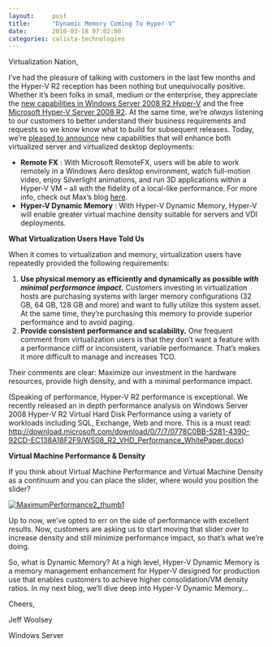 ```yaml
---
layout:     post
title:      "Dynamic Memory Coming To Hyper-V"
date:       2010-03-18 07:02:00
categories: calista-technologies
---
```

Virtualization Nation,

I’ve had the pleasure of talking with customers in the last few months and the Hyper-V R2 reception has been nothing but unequivocally positive. Whether it’s been folks in small, medium or the enterprise, they appreciate the [new capabilities in Windows Server 2008 R2 Hyper-V](http://blogs.technet.com/virtualization/archive/2009/07/22/windows-server-2008-r2-hyper-v-server-2008-r2-rtm.aspx) and the free [Microsoft Hyper-V Server 2008 R2](http://blogs.technet.com/virtualization/archive/2009/07/30/microsoft-hyper-v-server-2008-r2-rtm-more.aspx). At the same time, we’re _always_ listening to our customers to better understand their business requirements and requests so we know know what to build for subsequent releases. Today, we’re [pleased to announce](http://www.microsoft.com/Presspass/press/2010/mar10/03-18DesktopVirtPR.mspx) new capabilities that will enhance both virtualized server and virtualized desktop deployments:

  * **Remote FX** : With Microsoft RemoteFX, users will be able to work remotely in a Windows Aero desktop environment, watch full-motion video, enjoy Silverlight animations, and run 3D applications within a Hyper-V VM – all with the fidelity of a local-like performance. For more info, check out Max’s blog [here](http://blogs.technet.com/virtualization/archive/2010/03/18/Explaining-Microsoft-RemoteFX.aspx). 
  * **Hyper-V Dynamic Memory** : With Hyper-V Dynamic Memory, Hyper-V will enable greater virtual machine density suitable for servers and VDI deployments.



**What Virtualization Users Have Told Us**

When it comes to virtualization and memory, virtualization users have repeatedly provided the following requirements:

  1. **Use physical memory as efficiently and dynamically as possible _with minimal performance impact._** Customers investing in virtualization hosts are purchasing systems with larger memory configurations (32 GB, 64 GB, 128 GB and more) and want to fully utilize this system asset. At the same time, they’re purchasing this memory to provide superior performance and to avoid paging. 
  2. **Provide consistent performance and scalability.** One frequent comment from virtualization users is that they don’t want a feature with a performance cliff or inconsistent, variable performance. That’s makes it more difficult to manage and increases TCO. 



Their comments are clear: Maximize our investment in the hardware resources, provide high density, and with a minimal performance impact.

(Speaking of performance, Hyper-V R2 performance is exceptional. We recently released an in depth performance analysis on Windows Server 2008 Hyper-V R2 Virtual Hard Disk Performance using a variety of workloads including SQL, Exchange, Web and more. This is a must read: <http://download.microsoft.com/download/0/7/7/0778C0BB-5281-4390-92CD-EC138A18F2F9/WS08_R2_VHD_Performance_WhitePaper.docx>)

**Virtual Machine Performance & Density**

If you think about Virtual Machine Performance and Virtual Machine Density as a continuum and you can place the slider, where would you position the slider?

[![MaximumPerformance2_thumb1](https://msdnshared.blob.core.windows.net/media/TNBlogsFS/BlogFileStorage/blogs_technet/virtualization/WindowsLiveWriter/AnnouncingWindowsRemoteFXHyperVDynamicMe_87CE/MaximumPerformance2_thumb1_thumb.png)](https://msdnshared.blob.core.windows.net/media/TNBlogsFS/BlogFileStorage/blogs_technet/virtualization/WindowsLiveWriter/AnnouncingWindowsRemoteFXHyperVDynamicMe_87CE/MaximumPerformance2_thumb1_2.png)

Up to now, we’ve opted to err on the side of performance with excellent results. Now, customers are asking us to start moving that slider over to increase density and still minimize performance impact, so that’s what we’re doing.

So, what is Dynamic Memory? At a high level, Hyper-V Dynamic Memory is a memory management enhancement for Hyper-V designed for production use that enables customers to achieve higher consolidation/VM density ratios. In my next blog, we’ll dive deep into Hyper-V Dynamic Memory…

Cheers,

Jeff Woolsey

Windows Server
